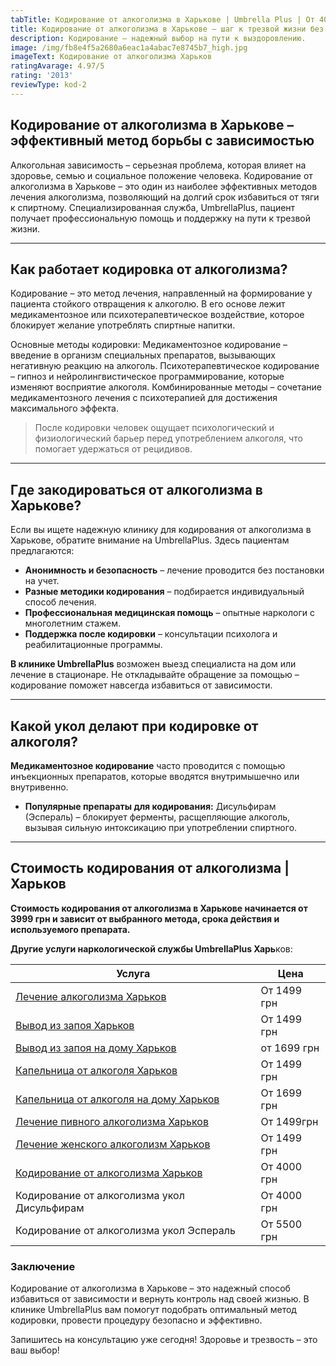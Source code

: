 ```yaml
---
tabTitle: Кодирование от алкоголизма в Харькове | Umbrella Plus | От 4000 грн
title: Кодирование от алкоголизма в Харькове – шаг к трезвой жизни без срывов!
description: Кодирование – надежный выбор на пути к выздоровлению.
image: /img/fb8e4f5a2680a6eac1a4abac7e8745b7_high.jpg
imageText: Кодирование от алкоголизма Харьков
ratingAvarage: 4.97/5
rating: '2013'
reviewType: kod-2
---
```


## Кодирование от алкоголизма в Харькове – эффективный метод борьбы с зависимостью

Алкогольная зависимость – серьезная проблема, которая влияет на здоровье, семью и социальное положение человека. Кодирование от алкоголизма в Харькове – это один из наиболее эффективных методов лечения алкоголизма, позволяющий на долгий срок избавиться от тяги к спиртному. Специализированная служба, UmbrellaPlus, пациент получает профессиональную помощь и поддержку на пути к трезвой жизни.

***

## Как работает кодировка от алкоголизма?

Кодирование – это метод лечения, направленный на формирование у пациента стойкого отвращения к алкоголю. В его основе лежит медикаментозное или психотерапевтическое воздействие, которое блокирует желание употреблять спиртные напитки.

Основные методы кодировки:
Медикаментозное кодирование – введение в организм специальных препаратов, вызывающих негативную реакцию на алкоголь.
Психотерапевтическое кодирование – гипноз и нейролингвистическое программирование, которые изменяют восприятие алкоголя.
Комбинированные методы – сочетание медикаментозного лечения с психотерапией для достижения максимального эффекта.

> После кодировки человек ощущает психологический и физиологический барьер перед употреблением алкоголя, что помогает удержаться от рецидивов.

***

## Где закодироваться от алкоголизма в Харькове?

Если вы ищете надежную клинику для кодирования от алкоголизма в Харькове, обратите внимание на UmbrellaPlus. Здесь пациентам предлагаются:

* **Анонимность и безопасность** – лечение проводится без постановки на учет.
* **Разные методики кодирования** – подбирается индивидуальный способ лечения.
* **Профессиональная медицинская помощь** – опытные наркологи с многолетним стажем.
* **Поддержка после кодировки** – консультации психолога и реабилитационные программы.

**В клинике UmbrellaPlus** возможен выезд специалиста на дом или лечение в стационаре. Не откладывайте обращение за помощью – кодирование поможет навсегда избавиться от зависимости.

***

## Какой укол делают при кодировке от алкоголя?

**Медикаментозное кодирование** часто проводится с помощью инъекционных препаратов, которые вводятся внутримышечно или внутривенно.

* **Популярные препараты для кодирования:**
  Дисульфирам (Эспераль) – блокирует ферменты, расщепляющие алкоголь, вызывая сильную интоксикацию при употреблении спиртного.

***

## Стоимость кодирования от алкоголизма | Харьков

**Стоимость кодирования от алкоголизма в Харькове начинается от 3999 грн и зависит от выбранного метода, срока действия и используемого препарата.**

**Другие услуги наркологической службы UmbrellaPlus Харь**ков:

| Услуга                                                                                                                | Цена        |
| --------------------------------------------------------------------------------------------------------------------- | ----------- |
| [Лечение алкоголизма Харьков](https://umbrella-plus.com.ua/kharkiv/lechenie-alkogolizma-kharkiv/)                     | От 1499 грн |
| [Вывод из запоя Харьков](https://umbrella-plus.com.ua/kharkiv/vivod-iz-zapoia-kharkiv/)                               | От 1499 грн |
| [Вывод из запоя на дому Харьков](https://umbrella-plus.com.ua/kharkiv/vivod-iz-zapoia-na-domy-kharkiv/)               | от 1699 грн |
| [Капельница от алкоголя Харьков](https://umbrella-plus.com.ua/kharkiv/kapelnica_ot_alkogola_kharkiv/)                 | От 1499 грн |
| [Капельница от алкоголя на дому Харьков](https://umbrella-plus.com.ua/kharkiv/kapelnica_ot_alkogola_na_domy_kharkiv/) | От 1699 грн |
| [Лечение пивного алкоголизма Харьков](https://umbrella-plus.com.ua/kharkiv/lechenie-pivnogo-alkogolizma-kharkiv/)     | От 1499грн  |
| [Лечение женского алкоголизм Харьков](https://umbrella-plus.com.ua/kharkiv/lechenie-jenskogo-alkogolizma-kharkiv/)    | От 1499 грн |
| [Кодирование от алкоголизма Харьков](https://umbrella-plus.com.ua/kharkiv/kodirovka_ot_alkogolizma_kharkiv/)          | От 4000 грн |
| Кодирование от алкоголизма укол Дисульфирам                                                                           | От 4000 грн |
| Кодирование от алкоголизма укол Эспераль                                                                              | От 5500 грн |

### Заключение

Кодирование от алкоголизма в Харькове – это надежный способ избавиться от зависимости и вернуть контроль над своей жизнью. В клинике UmbrellaPlus вам помогут подобрать оптимальный метод кодировки, провести процедуру безопасно и эффективно.

Запишитесь на консультацию уже сегодня!
Здоровье и трезвость – это ваш выбор!
